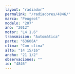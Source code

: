 ```yaml
---
layout: "radiador"
permalink: "/radiadores/4846/"
marca: "Peugeot"
modelo: "207"
ano: "2012"
motor: "L4 1.6"
transmision: "Automática"
parte: "63606A"
clima: "Con clima"
alto: "14 15/16"
ancho: "21 1/2"
observaciones: ""
id: "4846"
---
```


